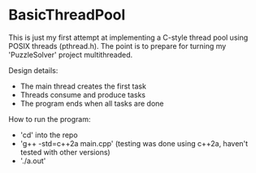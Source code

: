 # BasicThreadPool
This is just my first attempt at implementing a C-style thread pool using POSIX threads (pthread.h). 
The point is to prepare for turning my 'PuzzleSolver' project multithreaded.

Design details:  
- The main thread creates the first task
- Threads consume and produce tasks
- The program ends when all tasks are done

How to run the program:
- 'cd' into the repo
- 'g++ -std=c++2a main.cpp' (testing was done using c++2a, haven't tested with other versions)
- './a.out'
